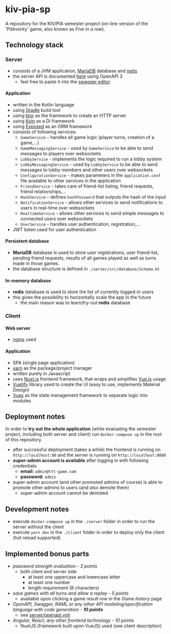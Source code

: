 # kiv-pia-sp
A repository for the KIV/PIA semester project (on-line version of the 'Piškvorky' game, also known as *Five in a row*).

## Technology stack

### Server
- consists of a JVM application, [MariaDB](https://mariadb.org/) database and [redis](https://redis.io/)
- the server API is documented [here](https://github.com/topnax/kiv-pia-sp/blob/master/server/openapi.yml) using OpenAPI 3
  - feel free to paste it into the [swagger editor](https://editor.swagger.io/)

#### Application
- written in the Kotlin language
- using [Gradle](https://gradle.org/) build tool
- using [ktor](https://ktor.io/) as the framework to create an HTTP server
- using [Koin](https://insert-koin.io/) as a DI framework
- using [Exposed](https://github.com/JetBrains/Exposed) as an ORM framework
- consists of following services:
  - `GameService` - handles all game logic (player turns, creation of a game,...)
  - `GameMessagingService` - used by `GameService` to be able to send messages to players over websockets
  - `LobbyService` - implements the logic required to run a lobby system
  - `LobbyMessagingService` -  used by `LobbyService` to be able to send messages to lobby members and other users over websockets
  - `ConfigurationService` - makes parameters in the `application.conf` file available to other services in the application
  - `FriendService` - takes care of friend-list listing, friend requests, friend relationships,...
  - `HashService` - defines `hashPassword` that outputs the hash of the input
  - `NotificationService` - allows other services to send notifications to users in real-time over websockets
  - `RealtimeService` - allows other services to send simple messages to connected users over websockets
  - `UserService` - handles user authentication, registration,...
- JWT token used for user authentication

#### Persistent database
- **MariaDB** database is used to store user registrations, user friend-list, pending friend requests, results of all games played as well as turns made in those games.
- the database structure is defined in `./server/src/database/Schema.kt`

#### In-memory database
- **redis** database is used to store the list of currently logged-in users
- this gives the possibility to horizontally scale the app in the future
    - the main reason was to learn/try-out **redis** database
  
### Client
#### Web server
- [nginx](https://www.nginx.com/) used

####  Application
- SPA (single page application)
- [yarn](https://yarnpkg.com/) as the package/project manager
- written purely in Javascript
- uses [Nuxt.js](https://nuxtjs.org/) frontend framework, that wraps and simplifies [Vue.js](https://vuejs.org/) usage
- [Vuetify](https://vuetifyjs.com) library used to create the UI (easy to use, implements Material Design)
- [Vuex](https://vuex.vuejs.org/) as the state management framework to separate logic into modules
    
## Deployment notes
In order to **try out the whole application** (while evaluating the semester project, including both server and client) run `docker-compose up` in the root of this repository.
  - after successful deployment (takes a while) the frontend is running on `http://localhost:80` and the server is running on `http://localhost:8080`
  - **super-admin account is available** after logging in with following credentials:
    - **email:** `admin@ttt-game.com`
    - **password:** `admin`
  - super-admin account (and other promoted admins of course) is able to promote other admins to users (and also demote them)
    - super-admin account cannot be demoted
    
## Development notes
  - execute `docker-compose up` in the `./server` folder in order to run the server without the client
  - execute `yarn dev` in the `./client` folder in order to deploy only the client (hot reload supported)

## Implemented bonus parts
- *password strength evaluation - 2 points*
    - both client and server side
      - at least one uppercase and lowercase letter
      - at least one number
      - length requirement (8 characters)
- *save games with all turns and allow a replay - 5 points* 
    - available upon clicking a game result row in the *Game history* page
- *OpenAPI, Swagger, RAML or any other API modeling/specification language with code generation - **10 points*** 
    - see [server/openapi.yml](https://github.com/topnax/kiv-pia-sp/blob/master/server/openapi.yml)
- *Angular, React, any other frontend technology - 10 points* 
    - NuxtJS (framework built upon VueJS) used (see client description)

